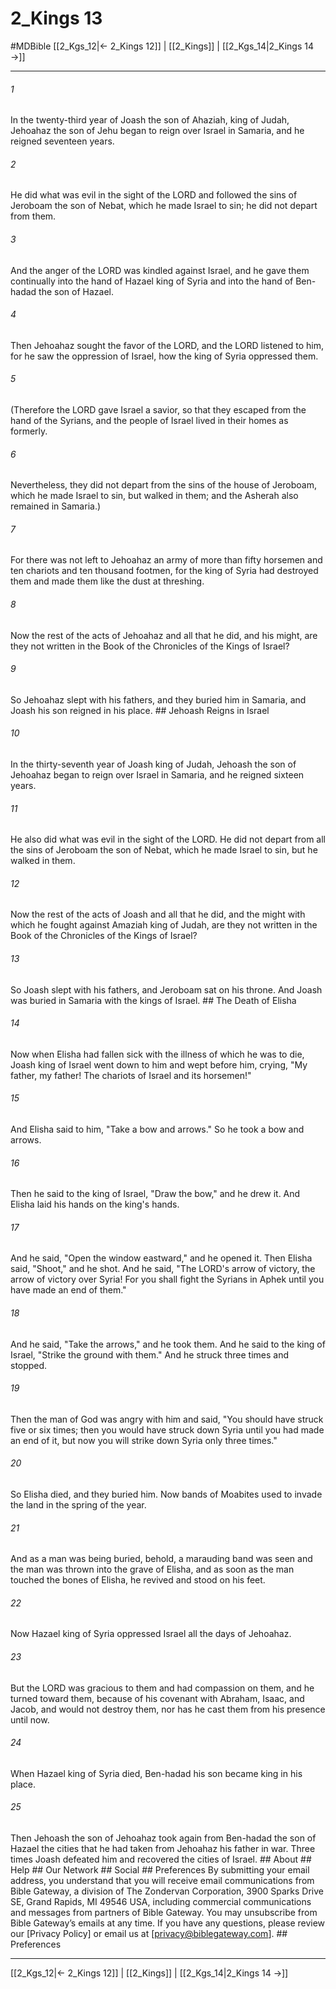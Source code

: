# 2_Kings 13
#MDBible
[[2_Kgs_12|← 2_Kings 12]] | [[2_Kings]] | [[2_Kgs_14|2_Kings 14 →]]

***


###### 1 
In the twenty-third year of Joash the son of Ahaziah, king of Judah, Jehoahaz the son of Jehu began to reign over Israel in Samaria, and he reigned seventeen years. 

###### 2 
He did what was evil in the sight of the LORD and followed the sins of Jeroboam the son of Nebat, which he made Israel to sin; he did not depart from them. 

###### 3 
And the anger of the LORD was kindled against Israel, and he gave them continually into the hand of Hazael king of Syria and into the hand of Ben-hadad the son of Hazael. 

###### 4 
Then Jehoahaz sought the favor of the LORD, and the LORD listened to him, for he saw the oppression of Israel, how the king of Syria oppressed them. 

###### 5 
(Therefore the LORD gave Israel a savior, so that they escaped from the hand of the Syrians, and the people of Israel lived in their homes as formerly. 

###### 6 
Nevertheless, they did not depart from the sins of the house of Jeroboam, which he made Israel to sin, but walked in them; and the Asherah also remained in Samaria.) 

###### 7 
For there was not left to Jehoahaz an army of more than fifty horsemen and ten chariots and ten thousand footmen, for the king of Syria had destroyed them and made them like the dust at threshing. 

###### 8 
Now the rest of the acts of Jehoahaz and all that he did, and his might, are they not written in the Book of the Chronicles of the Kings of Israel? 

###### 9 
So Jehoahaz slept with his fathers, and they buried him in Samaria, and Joash his son reigned in his place. ## Jehoash Reigns in Israel 

###### 10 
In the thirty-seventh year of Joash king of Judah, Jehoash the son of Jehoahaz began to reign over Israel in Samaria, and he reigned sixteen years. 

###### 11 
He also did what was evil in the sight of the LORD. He did not depart from all the sins of Jeroboam the son of Nebat, which he made Israel to sin, but he walked in them. 

###### 12 
Now the rest of the acts of Joash and all that he did, and the might with which he fought against Amaziah king of Judah, are they not written in the Book of the Chronicles of the Kings of Israel? 

###### 13 
So Joash slept with his fathers, and Jeroboam sat on his throne. And Joash was buried in Samaria with the kings of Israel. ## The Death of Elisha 

###### 14 
Now when Elisha had fallen sick with the illness of which he was to die, Joash king of Israel went down to him and wept before him, crying, "My father, my father! The chariots of Israel and its horsemen!" 

###### 15 
And Elisha said to him, "Take a bow and arrows." So he took a bow and arrows. 

###### 16 
Then he said to the king of Israel, "Draw the bow," and he drew it. And Elisha laid his hands on the king's hands. 

###### 17 
And he said, "Open the window eastward," and he opened it. Then Elisha said, "Shoot," and he shot. And he said, "The LORD's arrow of victory, the arrow of victory over Syria! For you shall fight the Syrians in Aphek until you have made an end of them." 

###### 18 
And he said, "Take the arrows," and he took them. And he said to the king of Israel, "Strike the ground with them." And he struck three times and stopped. 

###### 19 
Then the man of God was angry with him and said, "You should have struck five or six times; then you would have struck down Syria until you had made an end of it, but now you will strike down Syria only three times." 

###### 20 
So Elisha died, and they buried him. Now bands of Moabites used to invade the land in the spring of the year. 

###### 21 
And as a man was being buried, behold, a marauding band was seen and the man was thrown into the grave of Elisha, and as soon as the man touched the bones of Elisha, he revived and stood on his feet. 

###### 22 
Now Hazael king of Syria oppressed Israel all the days of Jehoahaz. 

###### 23 
But the LORD was gracious to them and had compassion on them, and he turned toward them, because of his covenant with Abraham, Isaac, and Jacob, and would not destroy them, nor has he cast them from his presence until now. 

###### 24 
When Hazael king of Syria died, Ben-hadad his son became king in his place. 

###### 25 
Then Jehoash the son of Jehoahaz took again from Ben-hadad the son of Hazael the cities that he had taken from Jehoahaz his father in war. Three times Joash defeated him and recovered the cities of Israel. ## About ## Help ## Our Network ## Social ## Preferences By submitting your email address, you understand that you will receive email communications from Bible Gateway, a division of The Zondervan Corporation, 3900 Sparks Drive SE, Grand Rapids, MI 49546 USA, including commercial communications and messages from partners of Bible Gateway. You may unsubscribe from Bible Gateway&rsquo;s emails at any time. If you have any questions, please review our [Privacy Policy] or email us at [privacy@biblegateway.com]. ## Preferences

***

[[2_Kgs_12|← 2_Kings 12]] | [[2_Kings]] | [[2_Kgs_14|2_Kings 14 →]]
